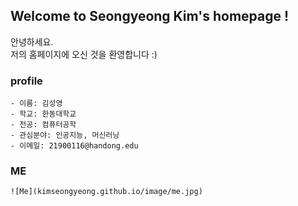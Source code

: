 ## Welcome to Seongyeong Kim's homepage !
안녕하세요.   
저의 홈페이지에 오신 것을 환영합니다 :)

### profile
```mark
- 이름: 김성영
- 학교: 한동대학교
- 전공: 컴퓨터공학
- 관심분야: 인공지능, 머신러닝
- 이메일: 21900116@handong.edu
```

### ME
```mark
![Me](kimseongyeong.github.io/image/me.jpg)
```
